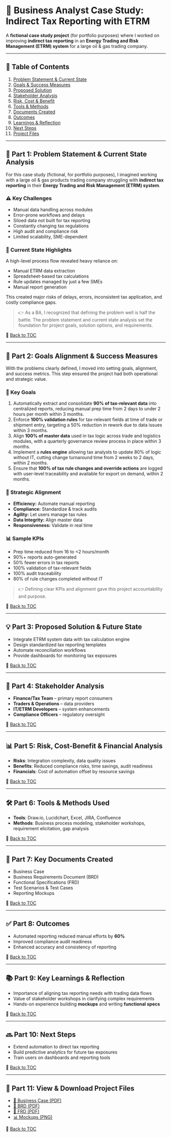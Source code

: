 # 💼 Business Analyst Case Study: Indirect Tax Reporting with ETRM  

A **fictional case study project** (for portfolio purposes) where I worked on improving **indirect tax reporting** in an **Energy Trading and Risk Management (ETRM) system** for a large oil & gas trading company.  

---

## 📑 Table of Contents  

1. [Problem Statement & Current State](#-part-1-problem-statement--current-state-analysis)  
2. [Goals & Success Measures](#-part-2-goals-alignment--success-measures)  
3. [Proposed Solution](#-part-3-proposed-solution--future-state)  
4. [Stakeholder Analysis](#-part-4-stakeholder-analysis)  
5. [Risk, Cost & Benefit](#-part-5-risk-cost-benefit--financial-analysis)  
6. [Tools & Methods](#-part-6-tools--methods-used)  
7. [Documents Created](#-part-7-key-documents-created)  
8. [Outcomes](#-part-8-outcomes)  
9. [Learnings & Reflection](#-part-9-key-learnings--reflection)  
10. [Next Steps](#-part-10-next-steps)  
11. [Project Files](#-part-11-view--download-project-files)  

---

## 📍 Part 1: Problem Statement & Current State Analysis

For this case study (fictional, for portfolio purposes), I imagined working with a large oil & gas products trading company struggling with **indirect tax reporting** in their **Energy Trading and Risk Management (ETRM) system**.

### ⚠️ Key Challenges
- Manual data handling across modules  
- Error-prone workflows and delays  
- Siloed data not built for tax reporting  
- Constantly changing tax regulations  
- High audit and compliance risk  
- Limited scalability, SME-dependent  

### 🔹 Current State Highlights
A high-level process flow revealed heavy reliance on:  
- Manual ETRM data extraction  
- Spreadsheet-based tax calculations  
- Rule updates managed by just a few SMEs  
- Manual report generation  

This created major risks of delays, errors, inconsistent tax application, and costly compliance gaps.

> 👉 As a BA, I recognized that defining the problem well is half the battle. The problem statement and current state analysis set the foundation for project goals, solution options, and requirements.

🔗 [Back to TOC](#-table-of-contents)  

---

## 🎯 Part 2: Goals Alignment & Success Measures  

With the problems clearly defined, I moved into setting goals, alignment, and success metrics. This step ensured the project had both operational and strategic value.

### 🎯 Key Goals

1. Automatically extract and consolidate **90% of tax-relevant data** into centralized reports, reducing manual prep time from 2 days to under 2 hours per month within 3 months.
2. Enforce **100% validation rules** for tax-relevant fields at time of trade or shipment entry, targeting a 50% reduction in rework due to data issues within 3 months.
3. Align **100% of master data** used in tax logic across trade and logistics modules, with a quarterly governance review process in place within 3 months.
4. Implement a **rules engine** allowing tax analysts to update 80% of logic without IT, cutting change turnaround time from 2 weeks to 2 days, within 2 months.
5. Ensure that **100% of tax rule changes and override actions** are logged with user-level traceability and available for export on demand, within 2 months.

### 🚀 Strategic Alignment
- **Efficiency:** Automate manual reporting  
- **Compliance:** Standardize & track audits  
- **Agility:** Let users manage tax rules  
- **Data Integrity:** Align master data  
- **Responsiveness:** Validate in real time  

### 📊 Sample KPIs
- Prep time reduced from 16 to <2 hours/month  
- 90%+ reports auto-generated  
- 50% fewer errors in tax reports  
- 100% validation of tax-relevant fields  
- 100% audit traceability  
- 80% of rule changes completed without IT  

> 👉 Defining clear KPIs and alignment gave this project accountability and purpose.

🔗 [Back to TOC](#-table-of-contents)  

---

## 💡 Part 3: Proposed Solution & Future State  
- Integrate ETRM system data with tax calculation engine  
- Design standardized tax reporting templates  
- Automate reconciliation workflows  
- Provide dashboards for monitoring tax exposures  

🔗 [Back to TOC](#-table-of-contents)  

---

## 🤝 Part 4: Stakeholder Analysis  
- **Finance/Tax Team** – primary report consumers  
- **Traders & Operations** – data providers  
- **IT/ETRM Developers** – system enhancements  
- **Compliance Officers** – regulatory oversight  

🔗 [Back to TOC](#-table-of-contents)  

---

## 📊 Part 5: Risk, Cost-Benefit & Financial Analysis  
- **Risks**: Integration complexity, data quality issues  
- **Benefits**: Reduced compliance risks, time savings, audit readiness  
- **Financials**: Cost of automation offset by resource savings  

🔗 [Back to TOC](#-table-of-contents)  

---

## 🛠️ Part 6: Tools & Methods Used  
- **Tools**: Draw.io, Lucidchart, Excel, JIRA, Confluence  
- **Methods**: Business process modeling, stakeholder workshops, requirement elicitation, gap analysis  

🔗 [Back to TOC](#-table-of-contents)  

---

## 📑 Part 7: Key Documents Created  
- Business Case  
- Business Requirements Document (BRD)  
- Functional Specifications (FRD)  
- Test Scenarios & Test Cases  
- Reporting Mockups  

🔗 [Back to TOC](#-table-of-contents)  

---

## ✅ Part 8: Outcomes  
- Automated reporting reduced manual efforts by **60%**  
- Improved compliance audit readiness  
- Enhanced accuracy and consistency of reporting  

🔗 [Back to TOC](#-table-of-contents)  

---

## 📚 Part 9: Key Learnings & Reflection  
- Importance of aligning tax reporting needs with trading data flows  
- Value of stakeholder workshops in clarifying complex requirements  
- Hands-on experience building **mockups** and writing **functional specs**  

🔗 [Back to TOC](#-table-of-contents)  

---

## 🔜 Part 10: Next Steps  
- Extend automation to direct tax reporting  
- Build predictive analytics for future tax exposures  
- Train users on dashboards and reporting tools  

🔗 [Back to TOC](#-table-of-contents)  

---

## 📂 Part 11: View & Download Project Files  
- [📄 Business Case (PDF)](your-link)  
- [📄 BRD (PDF)](your-link)  
- [📄 FRD (PDF)](your-link)  
- [📊 Mockups (PNG)](your-link)  

🔗 [Back to TOC](#-table-of-contents)  
